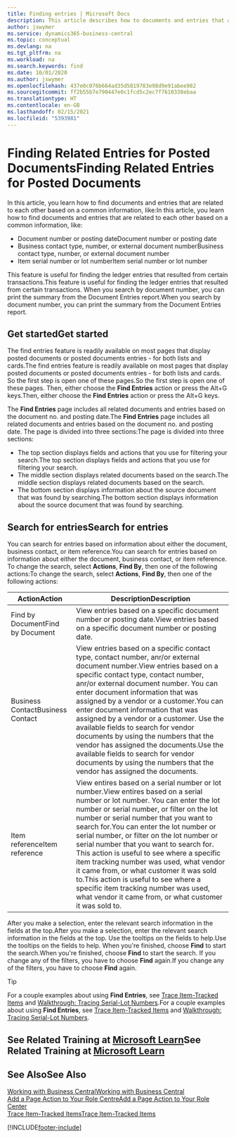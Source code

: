 ```yaml
---
title: Finding entries | Microsoft Docs
description: This article describes how to documents and entries that are related
author: jswymer
ms.service: dynamics365-business-central
ms.topic: conceptual
ms.devlang: na
ms.tgt_pltfrm: na
ms.workload: na
ms.search.keywords: find
ms.date: 10/01/2020
ms.author: jswymer
ms.openlocfilehash: 437e0c076b664ad35d5819783e98d9e91abee982
ms.sourcegitcommit: ff2b55b7e790447e0c1fcd5c2ec7f7610338ebaa
ms.translationtype: HT
ms.contentlocale: en-GB
ms.lasthandoff: 02/15/2021
ms.locfileid: "5393981"
---
```

# <a name="finding-related-entries-for-posted-documents"></a><span data-ttu-id="cb52a-103">Finding Related Entries for Posted Documents</span><span class="sxs-lookup"><span data-stu-id="cb52a-103">Finding Related Entries for Posted Documents</span></span> 

<span data-ttu-id="cb52a-104">In this article, you learn how to find documents and entries that are related to each other based on a common information, like:</span><span class="sxs-lookup"><span data-stu-id="cb52a-104">In this article, you learn how to find documents and entries that are related to each other based on a common information, like:</span></span>

- <span data-ttu-id="cb52a-105">Document number or posting date</span><span class="sxs-lookup"><span data-stu-id="cb52a-105">Document number or posting date</span></span>
- <span data-ttu-id="cb52a-106">Business contact type, number, or external document number</span><span class="sxs-lookup"><span data-stu-id="cb52a-106">Business contact type, number, or external document number</span></span>
- <span data-ttu-id="cb52a-107">Item serial number or lot number</span><span class="sxs-lookup"><span data-stu-id="cb52a-107">Item serial number or lot number</span></span>

<span data-ttu-id="cb52a-108">This feature is useful for finding the ledger entries that resulted from certain transactions.</span><span class="sxs-lookup"><span data-stu-id="cb52a-108">This feature is useful for finding the ledger entries that resulted from certain transactions.</span></span> <span data-ttu-id="cb52a-109">When you search by document number, you can print the summary from the Document Entries report.</span><span class="sxs-lookup"><span data-stu-id="cb52a-109">When you search by document number, you can print the summary from the Document Entries report.</span></span>

## <a name="get-started"></a><span data-ttu-id="cb52a-110">Get started</span><span class="sxs-lookup"><span data-stu-id="cb52a-110">Get started</span></span>

<span data-ttu-id="cb52a-111">The find entries feature is readily available on most pages that display posted documents or posted documents entries - for both lists and cards.</span><span class="sxs-lookup"><span data-stu-id="cb52a-111">The find entries feature is readily available on most pages that display posted documents or posted documents entries - for both lists and cards.</span></span> <span data-ttu-id="cb52a-112">So the first step is open one of these pages.</span><span class="sxs-lookup"><span data-stu-id="cb52a-112">So the first step is open one of these pages.</span></span> <span data-ttu-id="cb52a-113">Then, either choose the **Find Entries** action or press the Alt+G keys.</span><span class="sxs-lookup"><span data-stu-id="cb52a-113">Then, either choose the **Find Entries** action or press the Alt+G keys.</span></span>

<span data-ttu-id="cb52a-114">The **Find Entries** page  includes all related documents and entries based on the document no. and posting date.</span><span class="sxs-lookup"><span data-stu-id="cb52a-114">The **Find Entries** page  includes all related documents and entries based on the document no. and posting date.</span></span> <span data-ttu-id="cb52a-115">The page is divided into three sections:</span><span class="sxs-lookup"><span data-stu-id="cb52a-115">The page is divided into three sections:</span></span>

- <span data-ttu-id="cb52a-116">The top section displays fields and actions that you use for filtering your search.</span><span class="sxs-lookup"><span data-stu-id="cb52a-116">The top section displays fields and actions that you use for filtering your search.</span></span>
- <span data-ttu-id="cb52a-117">The middle section displays related documents based on the search.</span><span class="sxs-lookup"><span data-stu-id="cb52a-117">The middle section displays related documents based on the search.</span></span>
- <span data-ttu-id="cb52a-118">The bottom section displays information about the source document that was found by searching.</span><span class="sxs-lookup"><span data-stu-id="cb52a-118">The bottom section displays information about the source document that was found by searching.</span></span>


<!--
 There are two ways to open this page:

- Choose the ![Lightbulb that opens the Tell Me feature](media/ui-search/search_small.png "Tell me what you want to do") icon, enter **Find Entries**, and then choose the related link.

    With this way, the **Find Entries** page might be empty, and you'll have to start searching for entries from scratch.
    
- Open a page that displays posted documents or posted documents entries, either a list or a card. Then, locate and select the **Find Entries** action.

    With this way, the **Find Entries**, page will include all related documents and entries based on the document no. and posting date.


    > [!TIP]
    > If you are on a page that has the **Find Entries** action, press crtl+G to open the **Find Entries** page directly. 
-->

## <a name="search-for-entries"></a><span data-ttu-id="cb52a-119">Search for entries</span><span class="sxs-lookup"><span data-stu-id="cb52a-119">Search for entries</span></span>

<span data-ttu-id="cb52a-120">You can search for entries based on information about either the document, business contact, or item reference.</span><span class="sxs-lookup"><span data-stu-id="cb52a-120">You can search for entries based on information about either the document, business contact, or item reference.</span></span> <span data-ttu-id="cb52a-121">To change the search, select **Actions**, **Find By**, then one of the following actions:</span><span class="sxs-lookup"><span data-stu-id="cb52a-121">To change the search, select **Actions**, **Find By**, then one of the following actions:</span></span>

|<span data-ttu-id="cb52a-122">Action</span><span class="sxs-lookup"><span data-stu-id="cb52a-122">Action</span></span>|<span data-ttu-id="cb52a-123">Description</span><span class="sxs-lookup"><span data-stu-id="cb52a-123">Description</span></span>|
|------|-----------|
|<span data-ttu-id="cb52a-124">Find by Document</span><span class="sxs-lookup"><span data-stu-id="cb52a-124">Find by Document</span></span>|<span data-ttu-id="cb52a-125">View entries based on a specific document number or posting date.</span><span class="sxs-lookup"><span data-stu-id="cb52a-125">View entries based on a specific document number or posting date.</span></span>|
|<span data-ttu-id="cb52a-126">Business Contact</span><span class="sxs-lookup"><span data-stu-id="cb52a-126">Business Contact</span></span> |<span data-ttu-id="cb52a-127">View entries based on a specific contact type, contact number, anr/or external document number.</span><span class="sxs-lookup"><span data-stu-id="cb52a-127">View entries based on a specific contact type, contact number, anr/or external document number.</span></span> <span data-ttu-id="cb52a-128">You can enter document information that was assigned by a vendor or a customer.</span><span class="sxs-lookup"><span data-stu-id="cb52a-128">You can enter document information that was assigned by a vendor or a customer.</span></span> <span data-ttu-id="cb52a-129">Use the available fields to search for vendor documents by using the numbers that the vendor has assigned the documents.</span><span class="sxs-lookup"><span data-stu-id="cb52a-129">Use the available fields to search for vendor documents by using the numbers that the vendor has assigned the documents.</span></span>|
|<span data-ttu-id="cb52a-130">Item reference</span><span class="sxs-lookup"><span data-stu-id="cb52a-130">Item reference</span></span>|<span data-ttu-id="cb52a-131">View entires based on a serial number or lot number.</span><span class="sxs-lookup"><span data-stu-id="cb52a-131">View entires based on a serial number or lot number.</span></span> <span data-ttu-id="cb52a-132">You can enter the lot number or serial number, or filter on the lot number or serial number that you want to search for.</span><span class="sxs-lookup"><span data-stu-id="cb52a-132">You can enter the lot number or serial number, or filter on the lot number or serial number that you want to search for.</span></span> <span data-ttu-id="cb52a-133">This action is useful to see where a specific item tracking number was used, what vendor it came from, or what customer it was sold to.</span><span class="sxs-lookup"><span data-stu-id="cb52a-133">This action is useful to see where a specific item tracking number was used, what vendor it came from, or what customer it was sold to.</span></span>|

<span data-ttu-id="cb52a-134">After you make a selection, enter the relevant search information in the fields at the top.</span><span class="sxs-lookup"><span data-stu-id="cb52a-134">After you make a selection, enter the relevant search information in the fields at the top.</span></span> <span data-ttu-id="cb52a-135">Use the tooltips on the fields to help.</span><span class="sxs-lookup"><span data-stu-id="cb52a-135">Use the tooltips on the fields to help.</span></span> <span data-ttu-id="cb52a-136">When you're finished, choose **Find** to start the search.</span><span class="sxs-lookup"><span data-stu-id="cb52a-136">When you're finished, choose **Find** to start the search.</span></span> <span data-ttu-id="cb52a-137">If you change any of the filters, you have to choose **Find** again.</span><span class="sxs-lookup"><span data-stu-id="cb52a-137">If you change any of the filters, you have to choose **Find** again.</span></span>

> [!TIP]
> <span data-ttu-id="cb52a-138">For a couple examples about using **Find Entries**, see [Trace Item-Tracked Items](inventory-how-to-trace-item-tracked-items.md) and [Walkthrough: Tracing Serial-Lot Numbers](walkthrough-tracing-serial-lot-numbers.md).</span><span class="sxs-lookup"><span data-stu-id="cb52a-138">For a couple examples about using **Find Entries**, see [Trace Item-Tracked Items](inventory-how-to-trace-item-tracked-items.md) and [Walkthrough: Tracing Serial-Lot Numbers](walkthrough-tracing-serial-lot-numbers.md).</span></span>

## <a name="see-related-training-at-microsoft-learn"></a><span data-ttu-id="cb52a-139">See Related Training at [Microsoft Learn](/learn/modules/user-interface-dynamics-365-business-central/index)</span><span class="sxs-lookup"><span data-stu-id="cb52a-139">See Related Training at [Microsoft Learn](/learn/modules/user-interface-dynamics-365-business-central/index)</span></span>

## <a name="see-also"></a><span data-ttu-id="cb52a-140">See Also</span><span class="sxs-lookup"><span data-stu-id="cb52a-140">See Also</span></span>

[<span data-ttu-id="cb52a-141">Working with Business Central</span><span class="sxs-lookup"><span data-stu-id="cb52a-141">Working with Business Central</span></span>](ui-work-product.md)  
[<span data-ttu-id="cb52a-142">Add a Page Action to Your Role Centre</span><span class="sxs-lookup"><span data-stu-id="cb52a-142">Add a Page Action to Your Role Center</span></span>](ui-bookmarks.md)  
[<span data-ttu-id="cb52a-143">Trace Item-Tracked Items</span><span class="sxs-lookup"><span data-stu-id="cb52a-143">Trace Item-Tracked Items</span></span>](inventory-how-to-trace-item-tracked-items.md)  


[!INCLUDE[footer-include](includes/footer-banner.md)]
